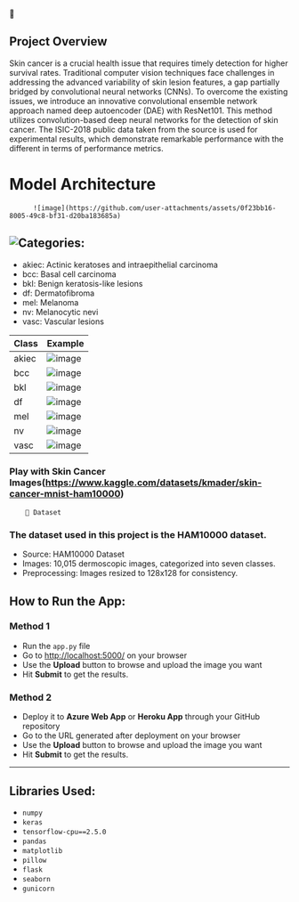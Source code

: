 🌟
## Project Overview 

Skin cancer is a crucial health issue that requires timely detection for higher survival rates. Traditional computer vision techniques face challenges in addressing the advanced variability of skin lesion features, a gap partially bridged by convolutional neural networks (CNNs). To overcome the existing issues, we introduce an innovative convolutional ensemble network approach named deep autoencoder (DAE) with ResNet101. This method utilizes convolution-based deep neural networks for the detection of skin cancer. The ISIC-2018 public data taken from the source is used for experimental results, which demonstrate remarkable performance with the different in terms of performance metrics.

# Model Architecture
          ![image](https://github.com/user-attachments/assets/0f23bb16-8005-49c8-bf31-d20ba183685a)


## ![Categories:](https://img.shields.io/badge/Categories-orange)
- akiec: Actinic keratoses and intraepithelial carcinoma
- bcc: Basal cell carcinoma
- bkl: Benign keratosis-like lesions
- df: Dermatofibroma
- mel: Melanoma
- nv: Melanocytic nevi
- vasc: Vascular lesions

| Class | Example |
|-------|---------|
| akiec | ![image](https://github.com/user-attachments/assets/923df9a6-10ba-4f07-b708-a443b856f27e) |
| bcc   | ![image](https://github.com/user-attachments/assets/0f6ace7d-987d-4c3b-af61-e7e2ade91d25) |                                                           |
|bkl    | ![image](https://github.com/user-attachments/assets/95e5c8e3-ee06-44c7-be26-17c7579d2ba2) |
|df     | ![image](https://github.com/user-attachments/assets/8c35da64-d845-4e48-9618-f7cd72641c9b) |
| mel   | ![image](https://github.com/user-attachments/assets/043b5882-0235-4579-aaaa-dbb7ec2a6951) |
| nv    | ![image](https://github.com/user-attachments/assets/179371f7-a79d-4cf2-b46d-22608e372b92) |
| vasc  | ![image](https://github.com/user-attachments/assets/71b02554-7ace-4fac-bc29-48fabb459c58) |

### Play with Skin Cancer Images(https://www.kaggle.com/datasets/kmader/skin-cancer-mnist-ham10000)

        📂 Dataset
        
### The dataset used in this project is the HAM10000 dataset.
  - Source: HAM10000 Dataset
  - Images: 10,015 dermoscopic images, categorized into seven classes.
  - Preprocessing: Images resized to 128x128 for consistency.

## How to Run the App:

### Method 1
- Run the `app.py` file
- Go to [http://localhost:5000/](http://localhost:5000/) on your browser
- Use the **Upload** button to browse and upload the image you want
- Hit **Submit** to get the results.

### Method 2
- Deploy it to **Azure Web App** or **Heroku App** through your GitHub repository
- Go to the URL generated after deployment on your browser
- Use the **Upload** button to browse and upload the image you want
- Hit **Submit** to get the results.

---

## Libraries Used:
- `numpy`
- `keras`
- `tensorflow-cpu==2.5.0`
- `pandas`
- `matplotlib`
- `pillow`
- `flask`
- `seaborn`
- `gunicorn`


